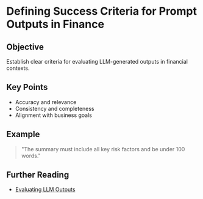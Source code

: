 # Defining Success Criteria for Prompt Outputs in Finance

## Objective
Establish clear criteria for evaluating LLM-generated outputs in financial contexts.

## Key Points
- Accuracy and relevance
- Consistency and completeness
- Alignment with business goals

## Example
> "The summary must include all key risk factors and be under 100 words."

## Further Reading
- [Evaluating LLM Outputs](https://www.promptingguide.ai/evaluation)
